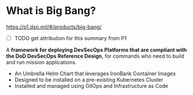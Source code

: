 # What is Big Bang?
https://p1.dso.mil/#/products/big-bang/

- [ ] TODO get attribution for this summary from P1

A **framework for deploying DevSecOps Platforms that are compliant with the DoD DevSecOps Reference Design**, for commands who need to build and run mission applications.
- An Umbrella Helm Chart that leverages IronBank Container Images
- Designed to be installed on a pre-existing Kubernetes Cluster
- Installed and managed using GitOps and Infrastructure as Code
